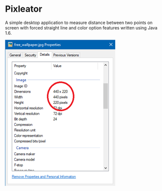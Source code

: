 # Pixleator
A simple desktop application to measure distance between two points on screen with forced straight line and color option features written using Java 1.6.

![alt text](https://github.com/inaminute/Pixleator/blob/master/concept_images/picture_props.png)

